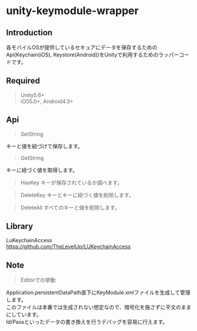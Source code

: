 # unity-keymodule-wrapper

## Introduction

各モバイルOSが提供しているセキュアにデータを保存するためのApi(Keychain(iOS), Keystore(Android))をUnityで利用するためのラッパーコードです。

## Required

> Unity5.6+<br>
> iOS5.0+, Android4.3+

## Api

> SetString

キーと値を紐づけて保存します。

> GetString

キーに紐づく値を取得します。

> HasKey
キーが保存されているか調べます。

> DeleteKey
キーとキーに紐づく値を削除します。

> DeleteAll
すべてのキーと値を削除します。

## Library

LuKeychainAccess<br>
https://github.com/TheLevelUp/LUKeychainAccess

## Note

> Editorでの挙動

Application.persistentDataPath直下にKeyModule.xmlファイルを生成して管理します。<br>
このファイルは本番では生成されない想定なので、暗号化を施さずに平文のままにしています。<br>
Id/Passといったデータの書き換えを行うデバッグを容易に行えます。<br>
